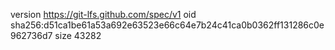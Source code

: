 version https://git-lfs.github.com/spec/v1
oid sha256:d51ca1be61a53a692e63523e66c64e7b24c41ca0b0362ff131286c0e962736d7
size 43282
